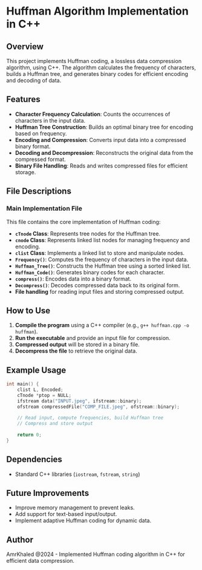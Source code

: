 # Huffman Algorithm Implementation in C++

## Overview
This project implements Huffman coding, a lossless data compression algorithm, using C++. The algorithm calculates the frequency of characters, builds a Huffman tree, and generates binary codes for efficient encoding and decoding of data.

## Features
- **Character Frequency Calculation**: Counts the occurrences of characters in the input data.
- **Huffman Tree Construction**: Builds an optimal binary tree for encoding based on frequency.
- **Encoding and Compression**: Converts input data into a compressed binary format.
- **Decoding and Decompression**: Reconstructs the original data from the compressed format.
- **Binary File Handling**: Reads and writes compressed files for efficient storage.

## File Descriptions
### Main Implementation File
This file contains the core implementation of Huffman coding:
- **`cTnode` Class**: Represents tree nodes for the Huffman tree.
- **`cnode` Class**: Represents linked list nodes for managing frequency and encoding.
- **`clist` Class**: Implements a linked list to store and manipulate nodes.
- **`Frequency()`**: Computes the frequency of characters in the input data.
- **`Huffman_Tree()`**: Constructs the Huffman tree using a sorted linked list.
- **`Huffman_Code()`**: Generates binary codes for each character.
- **`compress()`**: Encodes data into a binary format.
- **`Decompress()`**: Decodes compressed data back to its original form.
- **File handling** for reading input files and storing compressed output.

## How to Use
1. **Compile the program** using a C++ compiler (e.g., `g++ huffman.cpp -o huffman`).
2. **Run the executable** and provide an input file for compression.
3. **Compressed output** will be stored in a binary file.
4. **Decompress the file** to retrieve the original data.

## Example Usage
```cpp
int main() {
    clist L, Encoded;
    cTnode *ptop = NULL;
    ifstream data("INPUT.jpeg", ifstream::binary);
    ofstream compressedFile("COMP_FILE.jpeg", ofstream::binary);
    
    // Read input, compute frequencies, build Huffman tree
    // Compress and store output
    
    return 0;
}
```

## Dependencies
- Standard C++ libraries (`iostream`, `fstream`, `string`)

## Future Improvements
- Improve memory management to prevent leaks.
- Add support for text-based input/output.
- Implement adaptive Huffman coding for dynamic data.

## Author
AmrKhaled @2024 - Implemented Huffman coding algorithm in C++ for efficient data compression.

